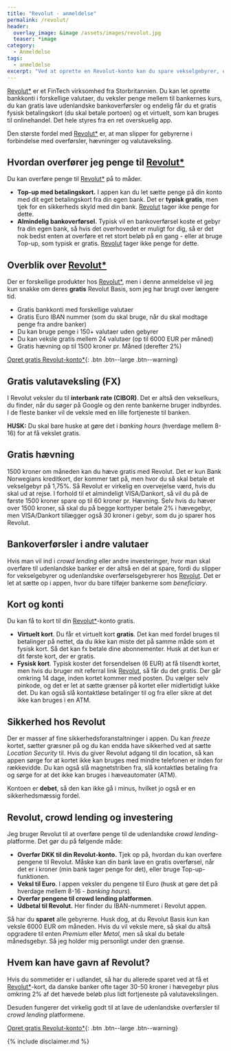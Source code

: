 ```yaml
---
title: "Revolut - anmeldelse"
permalink: /revolut/
header:
  overlay_image: &image /assets/images/revolut.jpg
  teaser: *image
category:
  - Anmeldelse
tags:
  - anmeldelse
excerpt: "Ved at oprette en Revolut-konto kan du spare vekselgebyrer, overførsler tild udlandet, og hævninger. Og det er helt gratis at oprette en konto."
---
```


[Revolut*](https://revolut.com/r/larssk0d8) er et FinTech virksomhed fra Storbritannien. Du kan let oprette bankkonti i forskellige valutaer, du veksler penge mellem til bankernes kurs, du kan gratis lave udenlandske bankoverførsler og endelig får du et gratis fysisk betalingskort (du skal betale portoen) og et virtuelt, som kan bruges til onlinehandel. Det hele styres fra en ret overskuelig app.

Den største fordel med [Revolut*](https://revolut.com/r/larssk0d8) er, at man slipper for gebyrerne i forbindelse med overførsler, hævninger og valutaveksling.

## Hvordan overfører jeg penge til [Revolut*](https://revolut.com/r/larssk0d8)

Du kan overføre penge til [Revolut*](https://revolut.com/r/larssk0d8) på to måder.

- **Top-up med betalingskort.** I appen kan du let sætte penge på din konto med dit eget betalingskort fra din egen bank. Det er **typisk gratis**, men tjek for en sikkerheds skyld med din bank. [Revolut](https://revolut.com/r/larssk0d8) tager ikke penge for dette.
- **Almindelig bankoverførsel.** Typisk vil en bankoverførsel koste et gebyr fra din egen bank, så hvis det overhovedet er muligt for dig, så er det nok bedst enten at overføre et ret stort beløb på en gang - eller at bruge Top-up, som typisk er gratis. [Revolut](https://revolut.com/r/larssk0d8) tager ikke penge for dette.

## Overblik over [Revolut*](https://revolut.com/r/larssk0d8)

Der er forskellige produkter hos [Revolut*](https://revolut.com/r/larssk0d8), men i denne anmeldelse vil jeg kun snakke om deres **gratis** Revolut Basis, som jeg har brugt over længere tid.

- Gratis bankkonti med forskellige valutaer
- Gratis Euro IBAN nummer (som du skal bruge, når du skal modtage penge fra andre banker)
- Du kan bruge penge i 150+ valutaer uden gebyrer
- Du kan veksle gratis mellem 24 valutaer (op til 6000 EUR per måned)
- Gratis hævning op til 1500 kroner pr. Måned (derefter 2%)

[Opret gratis Revolut-konto*](https://revolut.com/r/larssk0d8){: .btn .btn--large .btn--warning}

## Gratis valutaveksling (FX)

I Revolut veksler du til **interbank rate (CIBOR)**. Det er altså den vekselkurs, du finder, når du søger på Google og den rente bankerne bruger indbyrdes. I de fleste banker vil de veksle med en lille fortjeneste til banken.

**HUSK:** Du skal bare huske at gøre det i _banking hours_ (hverdage mellem 8-16) for at få vekslet gratis.

## Gratis hævning

1500 kroner om måneden kan du hæve gratis med Revolut. Det er kun Bank Norwegians kreditkort, der kommer tæt på, men hvor du så skal betale et vekselgebyr på 1,75%. Så Revolut er virkelig en overvejelse værd, hvis du skal ud at rejse. I forhold til et almindeligt VISA/Dankort, så vil du på de første 1500 kroner spare op til 60 kroner pr. Hævning. Selv hvis du hæver over 1500 kroner, så skal du på begge korttyper betale 2% i hævegebyr, men VISA/Dankort tillægger også 30 kroner i gebyr, som du jo sparer hos Revolut.

## Bankoverførsler i andre valutaer

Hvis man vil ind i _crowd lending_ eller andre investeringer, hvor man skal overføre til udenlandske banker er der altså en del at spare, fordi du slipper for vekselgebyrer og udenlandske overførselsgebyrerer hos [Revolut](https://revolut.com/r/larssk0d8). Det er let at sætte op i appen, hvor du bare tilføjer bankerne som _beneficiary_.

## Kort og konti

Du kan få to kort til din [Revolut*](https://revolut.com/r/larssk0d8)-konto gratis.

- **Virtuelt kort**. Du får et virtuelt kort **gratis**. Det kan med fordel bruges til betalinger på nettet, da du ikke kan miste det på samme måde som et fysisk kort. Så det kan fx betale dine abonnementer. Husk at det kun er dit første kort, der er gratis.
- **Fysisk kort**. Typisk koster det forsendelsen (6 EUR) at få tilsendt kortet, men hvis du bruger mit referral link [Revolut](https://revolut.com/r/larssk0d8), så får du det gratis. Der går omkring 14 dage, inden kortet kommer med posten. Du vælger selv pinkode, og det er let at sætte grænser på kortet eller midlertidigt lukke det. Du kan også slå kontaktløse betalinger til og fra eller sikre at det ikke kan bruges i en ATM.

## Sikkerhed hos Revolut

Der er masser af fine sikkerhedsforanstaltninger i appen. Du kan _freeze_ kortet, sætter græsner på og du kan endda have sikkerhed ved at sætte _Location Security_ til. Hvis du giver Revolut adgang til din location, så kan appen sørge for at kortet ikke kan bruges med mindre telefonen er inden for rækkevidde. Du kan også slå magnetstriben fra, slå kontaktløs betaling fra og sørge for at det ikke kan bruges i hæveautomater (ATM).

Kontoen er **debet**, så den kan ikke gå i minus, hvilket jo også er en sikkerhedsmæssig fordel.

## Revolut, crowd lending og investering

Jeg bruger Revolut til at overføre penge til de udenlandske _crowd lending_-platforme. Det gør du på følgende måde:

- **Overfør DKK til din Revolut-konto.** Tjek op på, hvordan du kan overføre pengene til Revolut. Måske kan din bank lave en gratis overførsel, når det er i kroner (min bank tager penge for det), eller bruge Top-up-funktionen.
- **Veksl til Euro**. I appen veksler du pengene til Euro (husk at gøre det på hverdage mellem 8-16 - _banking hours_).
- **Overfør pengene til crowd lending platformen**. 
- **Udbetal til Revolut.** Her finder du IBAN-nummeret i Revolut appen.

Så har du **sparet** alle gebyrerne. Husk dog, at du Revolut Basis kun kan veksle 6000 EUR om måneden. Hvis du vil veksle mere, så skal du altså opgradere til enten _Premium_ eller _Metal_, men så skal du betale månedsgebyr. Så jeg holder mig personligt under den grænse.

## Hvem kan have gavn af Revolut?

Hvis du sommetider er i udlandet, så har du allerede sparet ved at få et [Revolut*](https://revolut.com/r/larssk0d8)-kort, da danske banker ofte tager 30-50 kroner i hævegebyr plus omkring 2% af det hævede beløb plus lidt fortjeneste på valutavekslingen. 

Desuden fungerer det virkelig godt til at lave de udenlandske overførsler til _crowd lending_ platformene.

[Opret gratis Revolut-konto*](https://revolut.com/r/larssk0d8){: .btn .btn--large .btn--warning}

{% include disclaimer.md %}
